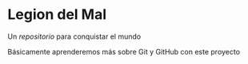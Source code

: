 # Legion del Mal
Un *_repositorio_* para conquistar el mundo

Básicamente aprenderemos más sobre Git y GitHub con este proyecto
